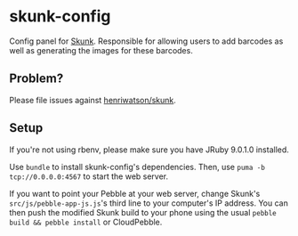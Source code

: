 skunk-config
============
Config panel for [Skunk](https://github.com/henriwatson/skunk). Responsible for
allowing users to add barcodes as well as generating the images for these barcodes.

Problem?
--------
Please file issues against [henriwatson/skunk](https://github.com/henriwatson/skunk/issues).

Setup
-----
If you're not using rbenv, please make sure you have JRuby 9.0.1.0 installed.

Use `bundle` to install skunk-config's dependencies. Then, use `puma -b tcp://0.0.0.0:4567`
to start the web server.

If you want to point your Pebble at your web server, change Skunk's `src/js/pebble-app-js.js`'s
third line to your computer's IP address. You can then push the modified Skunk build
to your phone using the usual `pebble build && pebble install` or CloudPebble.

